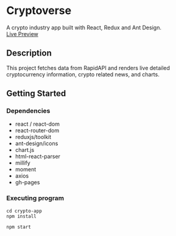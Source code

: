 # Cryptoverse

A crypto industry app built with React, Redux and Ant Design.
<br />
[Live Preview](https://nickmagidson.github.io/crypto-app/)

## Description

This project fetches data from RapidAPI and renders live detailed cryptocurrency information, crypto related news, and charts.

## Getting Started

### Dependencies

* react / react-dom
* react-router-dom
* reduxjs/toolkit
* ant-design/icons
* chart.js
* html-react-parser
* millify
* moment
* axios
* gh-pages

### Executing program
```
cd crypto-app
npm install
```

```
npm start
```
